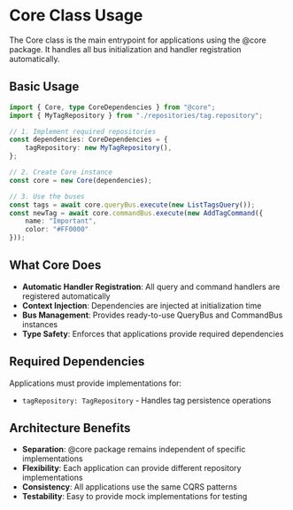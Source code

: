 # Core Class Usage

The Core class is the main entrypoint for applications using the @core package. It handles all bus initialization and handler registration automatically.

## Basic Usage

```typescript
import { Core, type CoreDependencies } from "@core";
import { MyTagRepository } from "./repositories/tag.repository";

// 1. Implement required repositories
const dependencies: CoreDependencies = {
    tagRepository: new MyTagRepository(),
};

// 2. Create Core instance
const core = new Core(dependencies);

// 3. Use the buses
const tags = await core.queryBus.execute(new ListTagsQuery());
const newTag = await core.commandBus.execute(new AddTagCommand({
    name: "Important",
    color: "#FF0000"
}));
```

## What Core Does

- **Automatic Handler Registration**: All query and command handlers are registered automatically
- **Context Injection**: Dependencies are injected at initialization time
- **Bus Management**: Provides ready-to-use QueryBus and CommandBus instances
- **Type Safety**: Enforces that applications provide required dependencies

## Required Dependencies

Applications must provide implementations for:

- `tagRepository: TagRepository` - Handles tag persistence operations

## Architecture Benefits

- **Separation**: @core package remains independent of specific implementations
- **Flexibility**: Each application can provide different repository implementations
- **Consistency**: All applications use the same CQRS patterns
- **Testability**: Easy to provide mock implementations for testing